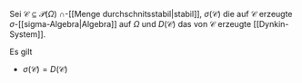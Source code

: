 Sei $\mathcal{C} \subseteq \mathcal{P}(\Omega)$ $\cap$-[[Menge durchschnitsstabil|stabil]], $\sigma(\mathcal{C})$ die auf $\mathcal{C}$ erzeugte $\sigma$-[[sigma-Algebra|Algebra]] auf $\Omega$ und $D(\mathcal{C})$ das von $\mathcal{C}$ erzeugte [[Dynkin-System]].

Es gilt
- $\sigma(\mathcal{C}) = D(\mathcal{C})$